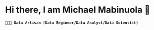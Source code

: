 # Hi there, I am Michael Mabinuola 👋

**`👨🏿‍🎨 Data Artisan (Data Engineer/Data Analyst/Data Scientist)`**
